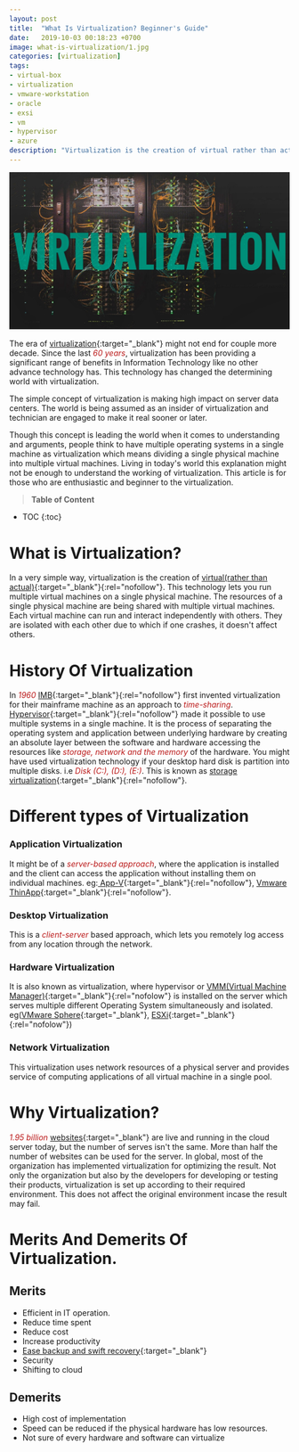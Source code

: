 ```yaml
---
layout: post
title:  "What Is Virtualization? Beginner's Guide"
date:   2019-10-03 00:18:23 +0700
image: what-is-virtualization/1.jpg
categories: [virtualization]
tags: 
- virtual-box
- virtualization
- vmware-workstation
- oracle
- exsi
- vm
- hypervisor
- azure
description: "Virtualization is the creation of virtual rather than actual. This technology lets you run multiple virtual machines on a single physical machine. VMware, Oracle, etc."
---
```

![What is Virtualization? Beginner's Guide](/static/img/posts/what-is-virtualization/1.jpg)

The era of [virtualization](https://en.wikipedia.org/wiki/Virtualization){:target="_blank"} might not end for couple more decade. Since the last <span style="color:#bb1919" >*60 years*</span>, virtualization has been providing a significant range of benefits in Information Technology like no other advance technology has. This technology has changed the determining world with virtualization.

The simple concept of virtualization is making high impact on server data centers. The world is being assumed as an insider of virtualization and technician are engaged to make it real sooner or later.

Though this concept is leading the world when it comes to understanding and arguments, people think to have multiple operating systems in a single machine as virtualization which means dividing a single physical machine into multiple virtual machines. Living in today's world this explanation might not be enough to understand the working of virtualization. This article is for those who are enthusiastic and beginner to the virtualization.

> **Table of Content**

* TOC
{:toc}

# What is Virtualization?
In a very simple way, virtualization is the creation of [virtual(rather than actual)](https://en.wikipedia.org/wiki/Virtual){:target="_blank"}{:rel="nofollow"}. This technology lets you run multiple virtual machines on a single physical machine. The resources of a single physical machine are being shared with multiple virtual machines. Each virtual machine can run and interact independently with others. They are isolated with each other due to which if one crashes, it doesn't affect others.



# History Of Virtualization
In <span style="color:#bb1919" >*1960*</span> [IMB](https://www.ibm.com/){:target="_blank"}{:rel="nofollow"} first invented virtualization for their mainframe machine as an approach to <span style="color:#bb1919" >*time-sharing*</span>. [Hypervisor](https://www.ibm.com/cloud/learn/hypervisors){:target="_blank"}{:rel="nofollow"} made it possible to use multiple systems in a single machine. It is the process of separating the operating system and application between underlying hardware by creating an absolute layer between the software and hardware accessing the resources like <span style="color:#bb1919" >*storage, network and the memory*</span> of the hardware. You might have used virtualization technology if your desktop hard disk is partition into multiple disks. i.e <span style="color:#bb1919" >*Disk (C:), (D:), (E:)*</span>. This is known as [storage virtualization](https://en.wikipedia.org/wiki/Storage_virtualization){:target="_blank"}{:rel="nofollow"}.
# Different types of Virtualization
### Application Virtualization
It might be of a <span style="color:#bb1919" >*server-based approach*</span>, where the application is installed and the client can access the application without installing them on individual machines. eg:[ App-V](https://en.wikipedia.org/wiki/Microsoft_App-V){:target="_blank"}{:rel="nofollow"}, [Vmware ThinApp](https://www.vmware.com/latam/products/thinapp.html){:target="_blank"}{:rel="nofollow"}. 

### Desktop Virtualization
This is a <span style="color:#bb1919" >*client-server*</span> based approach, which lets you remotely log access from any location through the network.

### Hardware Virtualization
It is also known as virtualization, where hypervisor or [VMM(Virtual Machine Manager)](https://virt-manager.org/){:target="_blank"}{:rel="nofolow"} is installed on the server which serves multiple different Operating System simultaneously and isolated. eg([VMware Sphere](https://www.vmware.com/products/vsphere.html){:target="_blank"}, [ESXi](https://www.vmware.com/products/esxi-and-esx.html){:target="_blank"}{:rel="nofolow"})

###  Network Virtualization
This virtualization uses network resources of a physical server and provides service of computing applications of all virtual machine in a single pool.

# Why Virtualization?
<span style="color:#bb1919" >*1.95 billion*</span> [websites](https://stechalon.com/start-blogging-with-jekyll-github-pages){:target="_blank"} are live and running in the cloud server today, but the number of serves isn't the same. More than half the number of websites can be used for the server. In global, most of the organization has implemented virtualization for optimizing the result. Not only the organization but also by the developers for developing or testing their products, virtualization is set up according to their required environment. This does not affect the original environment incase the result may fail.

# Merits And Demerits Of Virtualization.
## Merits
- Efficient in IT operation.
- Reduce time spent
- Reduce cost
- Increase productivity
- [Ease backup and swift recovery](https://stechlaon.com/install-systemback-restore-previous-state-ubuntu-linux){:target="_blank"}
- Security
- Shifting to cloud

## Demerits
- High cost of implementation
- Speed can be reduced if the physical hardware has low resources.
- Not sure of every hardware and software can virtualize